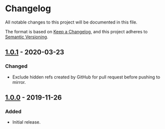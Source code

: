 # Changelog
All notable changes to this project will be documented in this file.

The format is based on [Keep a Changelog](https://keepachangelog.com/en/1.0.0/),
and this project adheres to [Semantic Versioning](https://semver.org/spec/v2.0.0.html).

## [1.0.1] - 2020-03-23

### Changed
* Exclude hidden refs created by GitHub for pull request before pushing to mirror.

## [1.0.0] - 2019-11-26

### Added
* Initial release.

[Unreleased]: https://github.com/wearerequired/git-mirror-action/compare/v1.0.1...HEAD
[1.0.1]: https://github.com/wearerequired/git-mirror-action/compare/v1.0.0...v1.1.0
[1.0.0]: https://github.com/wearerequired/git-mirror-action/compare/26c99373bfd4beb7811a3fd8a068ec944dadedcc...v1.0.0
